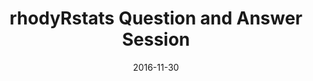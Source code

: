 ---
title: rhodyRstats Question and Answer Session
text: This is a questiona and answer session.  Bring a progamming issue you are working on or having trouble with or just show up to learn or help out.  We will get together in groups to work on these problems.  Also we will always have room for beginners and will make sure to have a group working on the basics.
link: 
eventlink: 
location: "URI,CBLS Building Room 252, Kingston, RI"
date: 2016-11-30 
publish: no
---